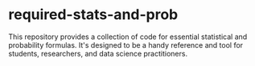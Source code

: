 # required-stats-and-prob
This repository provides a collection of code for essential statistical and probability formulas. It's designed to be a handy reference and tool for students, researchers, and data science practitioners.
